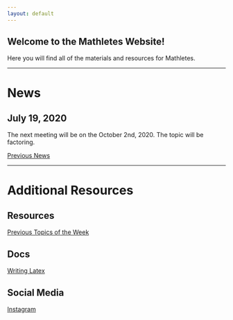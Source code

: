 ```yaml
---
layout: default
---
```


## Welcome to the Mathletes Website!

Here you will find all of the materials and resources for Mathletes.


---------------------------------------------------------------------------------


# News
## July 19, 2020
The next meeting will be on the October 2nd, 2020. The topic will be factoring.

[Previous News](news)

---------------------------------------------------------------------------------


# Additional Resources
## Resources
[Previous Topics of the Week](previous-tow)
## Docs
[Writing Latex](latex-jekyll)
## Social Media
[Instagram](about:blank)